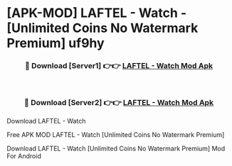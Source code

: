 # [APK-MOD] LAFTEL - Watch - [Unlimited Coins No Watermark Premium] uf9hy



<div align="center">
<h3>🔴 Download [Server1] 👉👉 <a href="https://momento.my/?title=LAFTEL_-_Watch">LAFTEL - Watch Mod Apk</a></h3><br>

<h3>🔴 Download [Server2] 👉👉 <a href="https://momento.my/?title=LAFTEL_-_Watch">LAFTEL - Watch Mod Apk</a></h3>
</div>



Download LAFTEL - Watch 

Free APK MOD LAFTEL - Watch [Unlimited Coins No Watermark Premium]

Download LAFTEL - Watch [Unlimited Coins No Watermark Premium] Mod For Android
